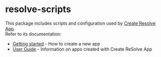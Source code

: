 # **resolve-scripts**

This package includes scripts and configuration used by [Create Resolve App](https://github.com/reimagined/resolve/tree/master/packages/create-resolve-app).  
Refer to its documentation:

 * [Getting started](https://github.com/reimagined/resolve/tree/master/packages/create-resolve-app#getting-started) - How to create a new app
 * [User Guide](https://github.com/reimagined/resolve/tree/master/packages/create-resolve-app#user-guide) - Information on apps created with Create ReSolve App
 